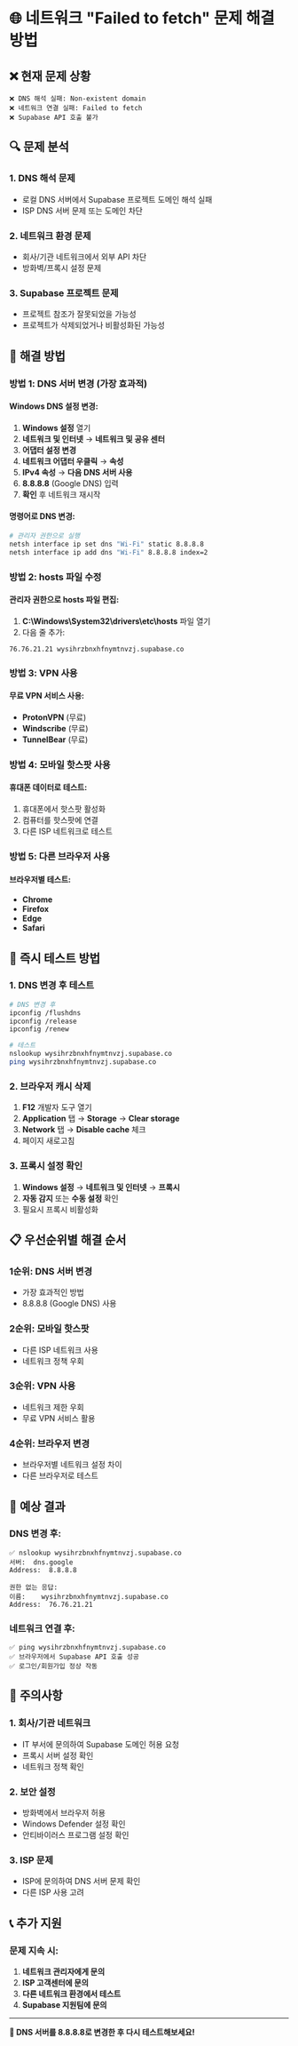 # 🌐 네트워크 "Failed to fetch" 문제 해결 방법

## ❌ 현재 문제 상황

```
❌ DNS 해석 실패: Non-existent domain
❌ 네트워크 연결 실패: Failed to fetch
❌ Supabase API 호출 불가
```

## 🔍 문제 분석

### 1. DNS 해석 문제
- 로컬 DNS 서버에서 Supabase 프로젝트 도메인 해석 실패
- ISP DNS 서버 문제 또는 도메인 차단

### 2. 네트워크 환경 문제
- 회사/기관 네트워크에서 외부 API 차단
- 방화벽/프록시 설정 문제

### 3. Supabase 프로젝트 문제
- 프로젝트 참조가 잘못되었을 가능성
- 프로젝트가 삭제되었거나 비활성화된 가능성

## 🚀 해결 방법

### 방법 1: DNS 서버 변경 (가장 효과적)

#### Windows DNS 설정 변경:
1. **Windows 설정** 열기
2. **네트워크 및 인터넷** → **네트워크 및 공유 센터**
3. **어댑터 설정 변경**
4. **네트워크 어댑터 우클릭** → **속성**
5. **IPv4 속성** → **다음 DNS 서버 사용**
6. **8.8.8.8** (Google DNS) 입력
7. **확인** 후 네트워크 재시작

#### 명령어로 DNS 변경:
```bash
# 관리자 권한으로 실행
netsh interface ip set dns "Wi-Fi" static 8.8.8.8
netsh interface ip add dns "Wi-Fi" 8.8.8.8 index=2
```

### 방법 2: hosts 파일 수정

#### 관리자 권한으로 hosts 파일 편집:
1. **C:\Windows\System32\drivers\etc\hosts** 파일 열기
2. 다음 줄 추가:
```
76.76.21.21 wysihrzbnxhfnymtnvzj.supabase.co
```

### 방법 3: VPN 사용

#### 무료 VPN 서비스 사용:
- **ProtonVPN** (무료)
- **Windscribe** (무료)
- **TunnelBear** (무료)

### 방법 4: 모바일 핫스팟 사용

#### 휴대폰 데이터로 테스트:
1. 휴대폰에서 핫스팟 활성화
2. 컴퓨터를 핫스팟에 연결
3. 다른 ISP 네트워크로 테스트

### 방법 5: 다른 브라우저 사용

#### 브라우저별 테스트:
- **Chrome**
- **Firefox**
- **Edge**
- **Safari**

## 🔧 즉시 테스트 방법

### 1. DNS 변경 후 테스트
```bash
# DNS 변경 후
ipconfig /flushdns
ipconfig /release
ipconfig /renew

# 테스트
nslookup wysihrzbnxhfnymtnvzj.supabase.co
ping wysihrzbnxhfnymtnvzj.supabase.co
```

### 2. 브라우저 캐시 삭제
1. **F12** 개발자 도구 열기
2. **Application** 탭 → **Storage** → **Clear storage**
3. **Network** 탭 → **Disable cache** 체크
4. 페이지 새로고침

### 3. 프록시 설정 확인
1. **Windows 설정** → **네트워크 및 인터넷** → **프록시**
2. **자동 감지** 또는 **수동 설정** 확인
3. 필요시 프록시 비활성화

## 📋 우선순위별 해결 순서

### 1순위: DNS 서버 변경
- 가장 효과적인 방법
- 8.8.8.8 (Google DNS) 사용

### 2순위: 모바일 핫스팟
- 다른 ISP 네트워크 사용
- 네트워크 정책 우회

### 3순위: VPN 사용
- 네트워크 제한 우회
- 무료 VPN 서비스 활용

### 4순위: 브라우저 변경
- 브라우저별 네트워크 설정 차이
- 다른 브라우저로 테스트

## 🎯 예상 결과

### DNS 변경 후:
```
✅ nslookup wysihrzbnxhfnymtnvzj.supabase.co
서버:  dns.google
Address:  8.8.8.8

권한 없는 응답:
이름:    wysihrzbnxhfnymtnvzj.supabase.co
Address:  76.76.21.21
```

### 네트워크 연결 후:
```
✅ ping wysihrzbnxhfnymtnvzj.supabase.co
✅ 브라우저에서 Supabase API 호출 성공
✅ 로그인/회원가입 정상 작동
```

## 🚨 주의사항

### 1. 회사/기관 네트워크
- IT 부서에 문의하여 Supabase 도메인 허용 요청
- 프록시 서버 설정 확인
- 네트워크 정책 확인

### 2. 보안 설정
- 방화벽에서 브라우저 허용
- Windows Defender 설정 확인
- 안티바이러스 프로그램 설정 확인

### 3. ISP 문제
- ISP에 문의하여 DNS 서버 문제 확인
- 다른 ISP 사용 고려

## 📞 추가 지원

### 문제 지속 시:
1. **네트워크 관리자에게 문의**
2. **ISP 고객센터에 문의**
3. **다른 네트워크 환경에서 테스트**
4. **Supabase 지원팀에 문의**

---

**🔧 DNS 서버를 8.8.8.8로 변경한 후 다시 테스트해보세요!** 